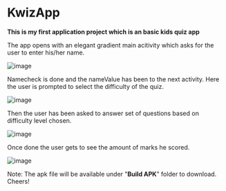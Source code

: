 # KwizApp
**This is my first application project which is an basic kids quiz app**

The app opens with an elegant gradient main acitivity which asks for the user to enter his/her name.

![image](https://github.com/RaghulGopinathan/KwizApp/assets/58162004/5a73d959-030b-4f11-82c7-a8ee81ca7c0b)

Namecheck is done and the nameValue has been to the next activity. Here the user is prompted to select the difficulty of the quiz.

![image](https://github.com/RaghulGopinathan/KwizApp/assets/58162004/6be13025-f644-406e-89ae-f5ad8b40df95)

Then the user has been asked to answer set of questions based on difficulty level chosen.

![image](https://github.com/RaghulGopinathan/KwizApp/assets/58162004/ade9b6db-dfa5-4602-94e2-65e2af4a27ea)

Once done the user gets to see the amount of marks he scored.

![image](https://github.com/RaghulGopinathan/KwizApp/assets/58162004/02967160-63c0-4ac4-b4af-489d68ba0e74)

Note: The apk file will be available under "**Build APK**" folder to download. Cheers!


